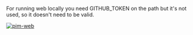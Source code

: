 For running web locally you need GITHUB_TOKEN on the path but it's not used, so it doesn't need to be valid. 

[![pim-web](https://github.com/aarongreenwald/pim/actions/workflows/web.yml/badge.svg)](https://github.com/aarongreenwald/pim/actions/workflows/web.yml)
